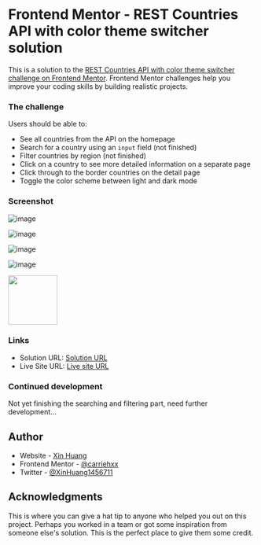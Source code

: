 # Frontend Mentor - REST Countries API with color theme switcher solution

This is a solution to the [REST Countries API with color theme switcher challenge on Frontend Mentor](https://www.frontendmentor.io/challenges/rest-countries-api-with-color-theme-switcher-5cacc469fec04111f7b848ca). Frontend Mentor challenges help you improve your coding skills by building realistic projects. 

### The challenge

Users should be able to:

- See all countries from the API on the homepage
- Search for a country using an `input` field (not finished)
- Filter countries by region (not finished)
- Click on a country to see more detailed information on a separate page
- Click through to the border countries on the detail page
- Toggle the color scheme between light and dark mode

### Screenshot

![image](https://github.com/user-attachments/assets/205cd4c6-0ec5-4cad-820a-327a3bd42191)

![image](https://github.com/user-attachments/assets/9df0a13c-ec78-4231-a697-141107448dea)

![image](https://github.com/user-attachments/assets/1dc96255-ed45-430f-8205-97a0bb4b4972)

![image](https://github.com/user-attachments/assets/c063147e-d7d3-4fbb-8115-ee8b34ab4cda)

<img src="[screenshot](https://github.com/user-attachments/assets/bb7d5b99-5383-4ce2-8243-82d90d267749)" width=100>

### Links

- Solution URL: [Solution URL](https://github.com/carriehxx/REST-Countries-API-with-color-theme-switcher.git)
- Live Site URL: [Live site URL](http://127.0.0.1:5500/rest-countries-api-with-color-theme-switcher-master/index.html)



### Continued development

Not yet finishing the searching and filtering part, need further development...

## Author

- Website - [Xin Huang](#)
- Frontend Mentor - [@carriehxx](https://www.frontendmentor.io/profile/carriehxx)
- Twitter - [@XinHuang1456711](https://www.twitter.com/XinHuang1456711)

## Acknowledgments

This is where you can give a hat tip to anyone who helped you out on this project. Perhaps you worked in a team or got some inspiration from someone else's solution. This is the perfect place to give them some credit.

